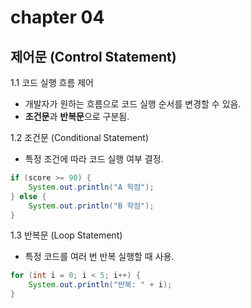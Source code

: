 # chapter 04

## 제어문 (Control Statement)

1.1 코드 실행 흐름 제어
- 개발자가 원하는 흐름으로 코드 실행 순서를 변경할 수 있음.
- **조건문**과 **반복문**으로 구분됨.

1.2 조건문 (Conditional Statement)
- 특정 조건에 따라 코드 실행 여부 결정.
```java
if (score >= 90) {
    System.out.println("A 학점");
} else {
    System.out.println("B 학점");
}
```

1.3 반복문 (Loop Statement)
- 특정 코드를 여러 번 반복 실행할 때 사용.
```java
for (int i = 0; i < 5; i++) {
    System.out.println("반복: " + i);
}
```
